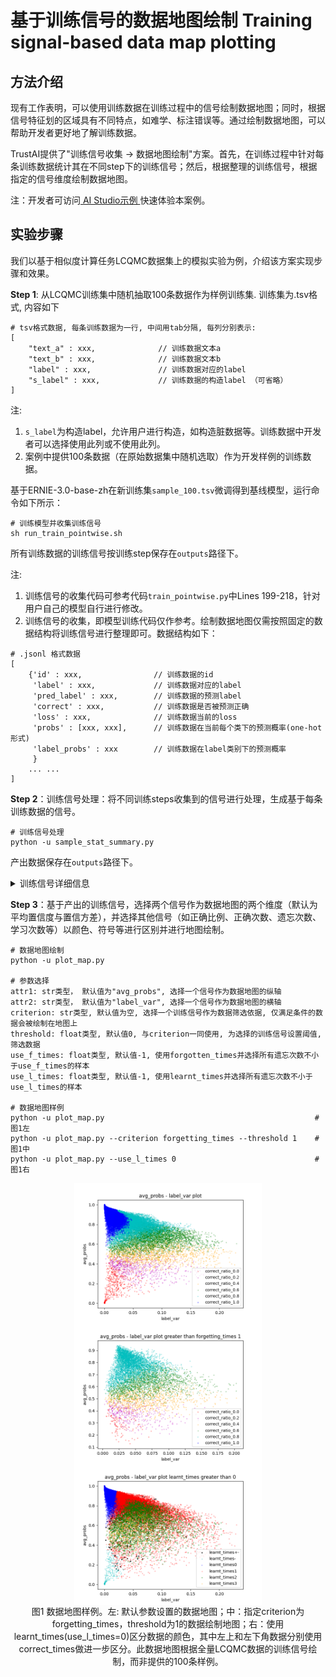 # 基于训练信号的数据地图绘制 Training signal-based data map plotting

## 方法介绍
现有工作表明，可以使用训练数据在训练过程中的信号绘制数据地图；同时，根据信号特征划的区域具有不同特点，如难学、标注错误等。通过绘制数据地图，可以帮助开发者更好地了解训练数据。

TrustAI提供了"训练信号收集 -> 数据地图绘制"方案。首先，在训练过程中针对每条训练数据统计其在不同step下的训练信号；然后，根据整理的训练信号，根据指定的信号维度绘制数据地图。

注：开发者可访问[ AI Studio示例 ](https://aistudio.baidu.com/aistudio/projectdetail/5307701)快速体验本案例。

## 实验步骤
我们以基于相似度计算任务LCQMC数据集上的模拟实验为例，介绍该方案实现步骤和效果。


**Step 1**: 从LCQMC训练集中随机抽取100条数据作为样例训练集. 训练集为.tsv格式, 内容如下

```shell
# tsv格式数据, 每条训练数据为一行, 中间用tab分隔, 每列分别表示:
[
    "text_a" : xxx,              // 训练数据文本a
    "text_b" : xxx,              // 训练数据文本b
    "label" : xxx,               // 训练数据对应的label
    "s_label" : xxx,             // 训练数据的构造label （可省略）
]
```
注:
1. ``s_label``为构造label，允许用户进行构造，如构造脏数据等。训练数据中开发者可以选择使用此列或不使用此列。
2. 案例中提供100条数据（在原始数据集中随机选取）作为开发样例的训练数据。

基于ERNIE-3.0-base-zh在新训练集`sample_100.tsv`微调得到基线模型，运行命令如下所示：

```shell
# 训练模型并收集训练信号
sh run_train_pointwise.sh
```
所有训练数据的训练信号按训练step保存在`outputs`路径下。

注:
1. 训练信号的收集代码可参考代码`train_pointwise.py`中Lines 199-218，针对用户自己的模型自行进行修改。
2. 训练信号的收集，即模型训练代码仅作参考。绘制数据地图仅需按照固定的数据结构将训练信号进行整理即可。数据结构如下：

```shell
# .jsonl 格式数据
[
    {'id' : xxx,                // 训练数据的id
     'label' : xxx,             // 训练数据对应的label
     'pred_label' : xxx,        // 训练数据的预测label
     'correct' : xxx,           // 训练数据是否被预测正确
     'loss' : xxx,              // 训练数据当前的loss
     'probs' : [xxx, xxx],      // 训练数据在当前每个类下的预测概率(one-hot形式)
     'label_probs' : xxx        // 训练数据在label类别下的预测概率
     }  
    ... ...
]
```

**Step 2**：训练信号处理：将不同训练steps收集到的信号进行处理，生成基于每条训练数据的信号。

```shell
# 训练信号处理
python -u sample_stat_summary.py
```
产出数据保存在`outputs`路径下。

<details>
    <summary> 训练信号详细信息 </summary>

```shell
# tsv 格式数据, 每条训练数据的所有训练信号保存为一行, 信号之间用tab进行分隔, 每列分别表示:
[
    "id" : xxx,                  // 训练数据的id
    "label" : xxx,               // 训练数据对应的label
    "s_label" : xxx,             // 训练数据的构造label, 数据地图绘制允许标记困难数据(s_label = 1)和构造脏数据(s_label = 2)
    "correct_times" : xxx,       // 总共预测正确的次数  
    "correct_ratio" : xxx,       // 预测正确次数占比
    "avg_probs" : xxx,           // 多次预测的置信度的平均数
    "label_var" : xxx,           // 多次预测的置信度的方差
    "max_label_probs" : xxx,     // 多次预测的置信度的最大值
    "min_label_probs" : xxx,     // 多次预测的置信度的最小值
    "forgetting_times" : xxx,    // 多次预测反映出的，模型对本数据的遗忘次数（之前预测对了，后来又错了）
    "learnt_times" : xxx,        // 多次预测反映出的，模型对本数据的学会次数（之前预测错了，后来又对了）
    "first_forget" : xxx,        // 多次预测中，第一次遗忘本数据  
    "first_learn" : xxx,         // 多次预测中，第一次学会本数据  
]
```
</details>

**Step 3**：基于产出的训练信号，选择两个信号作为数据地图的两个维度（默认为平均置信度与置信方差），并选择其他信号（如正确比例、正确次数、遗忘次数、学习次数等）以颜色、符号等进行区别并进行地图绘制。

```shell
# 数据地图绘制
python -u plot_map.py

# 参数选择
attr1: str类型， 默认值为"avg_probs", 选择一个信号作为数据地图的纵轴
attr2: str类型， 默认值为"label_var", 选择一个信号作为数据地图的横轴
criterion: str类型, 默认值为空, 选择一个训练信号作为数据筛选依据, 仅满足条件的数据会被绘制在地图上
threshold: float类型, 默认值0, 与criterion一同使用, 为选择的训练信号设置阈值, 筛选数据
use_f_times: float类型, 默认值-1, 使用forgotten_times并选择所有遗忘次数不小于use_f_times的样本
use_l_times: float类型, 默认值-1, 使用learnt_times并选择所有遗忘次数不小于use_l_times的样本

# 数据地图样例
python -u plot_map.py                                               # 图1左
python -u plot_map.py --criterion forgetting_times --threshold 1    # 图1中
python -u plot_map.py --use_l_times 0                               # 图1右
```

<p align="center">
<img align="center" src="../../imgs/data_map_normal.png", width=300>
<img align="center" src="../../imgs/data_map_criterion.png", width=300>
<img align="center" src="../../imgs/data_map_lt.png", width=300><br>
图1 数据地图样例。左: 默认参数设置的数据地图；中：指定criterion为forgetting_times，threshold为1的数据绘制地图；右：使用learnt_times(use_l_times=0)区分数据的颜色，其中左上和左下角数据分别使用correct_times做进一步区分。此数据地图根据全量LCQMC数据的训练信号绘制，而非提供的100条样例。
</p>
